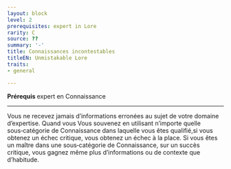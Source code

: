 ```yaml
---
layout: block
level: 2
prerequisites: expert in Lore
rarity: C
source: ??
summary: '-'
title: Connaissances incontestables
titleEN: Unmistakable Lore
traits:
- general

---
```


<p><strong>Prérequis </strong> expert en Connaissance</p>
<hr>
<p>Vous ne recevez jamais d’informations erronées au sujet de votre domaine d’expertise. Quand vous Vous souvenez en utilisant n’importe quelle sous‑catégorie de Connaissance dans laquelle vous êtes qualifié,si vous obtenez un échec critique, vous obtenez un échec à la place. Si vous êtes un maître dans une sous‑catégorie de Connaissance, sur un succès critique, vous gagnez même plus d’informations ou de contexte que d’habitude. </p>